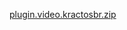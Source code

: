 [plugin.video.kractosbr.zip](https://github.com/mikadias5562/Kratos-Kodi-BR/files/1957287/plugin.video.kractosbr.zip)
